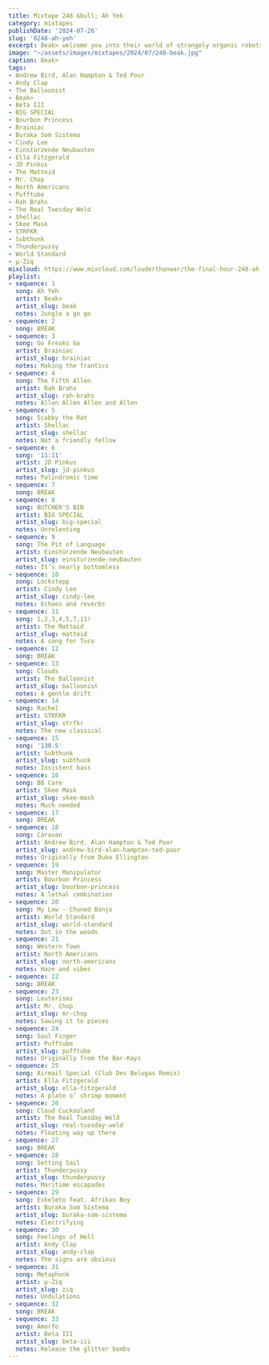 ```yaml
---
title: Mixtape 248 &bull; Ah Yeh
category: mixtapes
publishDate: '2024-07-26'
slug: '0248-ah-yeh'
excerpt: Beak> welcome you into their world of strangely organic robots.
image: "~/assets/images/mixtapes/2024/07/248-beak.jpg"
caption: Beak>
tags:
- Andrew Bird, Alan Hampton & Ted Poor
- Andy Clap
- The Balloonist
- Beak>
- Beta III
- BIG SPECIAL
- Bourbon Princess
- Brainiac
- Buraka Som Sistema
- Cindy Lee
- Einstürzende Neubauten
- Ella Fitzgerald
- JD Pinkus
- The Mattoid
- Mr. Chop
- North Americans
- Pufftube
- Rah Brahs
- The Real Tuesday Weld
- Shellac
- Skee Mask
- STRFKR
- Subthunk
- Thunderpussy
- World Standard
- µ-Ziq
mixcloud: https://www.mixcloud.com/louderthanwar/the-final-hour-248-ah-yeh-2024-07-26/
playlist:
- sequence: 1
  song: Ah Yeh
  artist: Beak>
  artist_slug: beak
  notes: Jungle a go go
- sequence: 2
  song: BREAK
- sequence: 3
  song: Go Freaks Go
  artist: Brainiac
  artist_slug: brainiac
  notes: Making the frantics
- sequence: 4
  song: The Fifth Allen
  artist: Rah Brahs
  artist_slug: rah-brahs
  notes: Allen Allen Allen and Allen
- sequence: 5
  song: Scabby the Rat
  artist: Shellac
  artist_slug: shellac
  notes: Not a friendly fellow
- sequence: 6
  song: '11:11'
  artist: JD Pinkus
  artist_slug: jd-pinkus
  notes: Palindromic time
- sequence: 7
  song: BREAK
- sequence: 8
  song: BUTCHER'S BIN
  artist: BIG SPECIAL
  artist_slug: big-special
  notes: Unrelenting
- sequence: 9
  song: The Pit of Language
  artist: Einstürzende Neubauten
  artist_slug: einsturzende-neubauten
  notes: It’s nearly bottomless
- sequence: 10
  song: Lockstepp
  artist: Cindy Lee
  artist_slug: cindy-lee
  notes: Echoes and reverbs
- sequence: 11
  song: 1,2,3,4,5,7,11!
  artist: The Mattoid
  artist_slug: mattoid
  notes: A song for Tuco
- sequence: 12
  song: BREAK
- sequence: 13
  song: Clouds
  artist: The Balloonist
  artist_slug: balloonist
  notes: A gentle drift
- sequence: 14
  song: Rachel
  artist: STRFKR
  artist_slug: strfkr
  notes: The new classical
- sequence: 15
  song: '130.5'
  artist: Subthunk
  artist_slug: subthunk
  notes: Insistent bass
- sequence: 16
  song: BB Care
  artist: Skee Mask
  artist_slug: skee-mask
  notes: Much needed
- sequence: 17
  song: BREAK
- sequence: 18
  song: Caravan
  artist: Andrew Bird, Alan Hampton & Ted Poor
  artist_slug: andrew-bird-alan-hampton-ted-poor
  notes: Originally from Duke Ellington
- sequence: 19
  song: Master Manipulator
  artist: Bourbon Princess
  artist_slug: bourbon-princess
  notes: A lethal combination
- sequence: 20
  song: My Low - Chuned Banjo
  artist: World Standard
  artist_slug: world-standard
  notes: Out in the woods
- sequence: 21
  song: Western Town
  artist: North Americans
  artist_slug: north-americans
  notes: Haze and vibes
- sequence: 22
  song: BREAK
- sequence: 23
  song: Leuterisms
  artist: Mr. Chop
  artist_slug: mr-chop
  notes: Sawing it to pieces
- sequence: 24
  song: Soul Finger
  artist: Pufftube
  artist_slug: pufftube
  notes: Originally from the Bar-Kays
- sequence: 25
  song: Airmail Special (Club Des Belugas Remix)
  artist: Ella Fitzgerald
  artist_slug: ella-fitzgerald
  notes: A plate o’ shrimp moment
- sequence: 26
  song: Cloud Cuckooland
  artist: The Real Tuesday Weld
  artist_slug: real-tuesday-weld
  notes: Floating way up there
- sequence: 27
  song: BREAK
- sequence: 28
  song: Setting Sail
  artist: Thunderpussy
  artist_slug: thunderpussy
  notes: Maritime escapades
- sequence: 29
  song: Eskeleto feat. Afrikan Boy
  artist: Buraka Som Sistema
  artist_slug: buraka-som-sistema
  notes: Electrifying
- sequence: 30
  song: Feelings of Hell
  artist: Andy Clap
  artist_slug: andy-clap
  notes: The signs are obvious
- sequence: 31
  song: Metaphonk
  artist: µ-Ziq
  artist_slug: ziq
  notes: Undulations
- sequence: 32
  song: BREAK
- sequence: 33
  song: Amorfo
  artist: Beta III
  artist_slug: beta-iii
  notes: Release the glitter bombs
---
```


